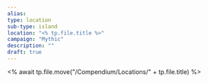 ```yaml
---
alias:
type: location
sub-type: island
location: "<% tp.file.title %>"
campaign: "Mythic"
description: ""
draft: true
---
```


<% await tp.file.move("/Compendium/Locations/" + tp.file.title) %>

